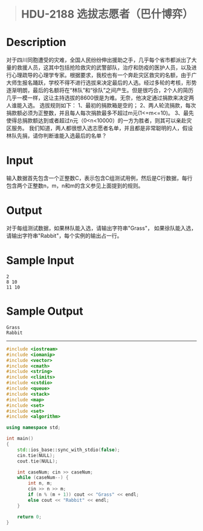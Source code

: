 > # HDU-2188 选拔志愿者（巴什博弈）

# Description

对于四川同胞遭受的灾难，全国人民纷纷伸出援助之手，几乎每个省市都派出了大量的救援人员，这其中包括抢险救灾的武警部队，治疗和防疫的医护人员，以及进行心理疏导的心理学专家。根据要求，我校也有一个奔赴灾区救灾的名额，由于广大师生报名踊跃，学校不得不进行选拔来决定最后的人选。经过多轮的考核，形势逐渐明朗，最后的名额将在“林队”和“徐队”之间产生。但是很巧合，2个人的简历几乎一模一样，这让主持选拔的8600很是为难。无奈，他决定通过捐款来决定两人谁能入选。
选拔规则如下：
1、最初的捐款箱是空的；
2、两人轮流捐款，每次捐款额必须为正整数，并且每人每次捐款最多不超过m元(1<=m<=10)。
3、最先使得总捐款额达到或者超过n元（0<n<10000）的一方为胜者，则其可以亲赴灾区服务。
我们知道，两人都很想入选志愿者名单，并且都是非常聪明的人，假设林队先捐，请你判断谁能入选最后的名单？

# Input

输入数据首先包含一个正整数C，表示包含C组测试用例，然后是C行数据，每行包含两个正整数n，m，n和m的含义参见上面提到的规则。

# Output

对于每组测试数据，如果林队能入选，请输出字符串"Grass"， 如果徐队能入选，请输出字符串"Rabbit"，每个实例的输出占一行。

# Sample Input

```
2
8 10
11 10
```

# Sample Output

```
Grass
Rabbit
```

------

```c++
#include <iostream>
#include <iomanip>
#include <vector>
#include <cmath>
#include <string>
#include <climits>
#include <cstdio>
#include <queue>
#include <stack>
#include <map>
#include <set>
#include <set>
#include <algorithm>

using namespace std;

int main()
{
	std::ios_base::sync_with_stdio(false);
    cin.tie(NULL);
    cout.tie(NULL);

    int caseNum; cin >> caseNum;
    while (caseNum--) {
    	int n, m;
    	cin >> n >> m;
    	if (n % (m + 1)) cout << "Grass" << endl;
    	else cout << "Rabbit" << endl; 
    }

    return 0;
}
```

